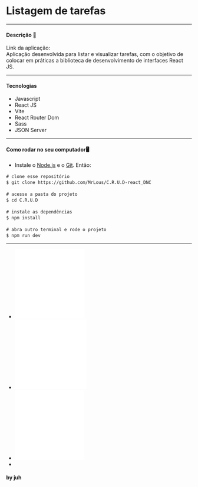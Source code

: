 <h1>Listagem de tarefas</h1>

<hr>

<h4>Descrição 📄</h4>
Link da aplicação:  <br/>
Aplicação desenvolvida para listar e visualizar tarefas, com o objetivo de colocar em práticas a biblioteca de desenvolvimento de interfaces React JS.

<hr>

<h4>Tecnologias</h4>

- Javascript
- React JS
- Vite
- React Router Dom
- Sass
- JSON Server

<hr>

<h4>Como rodar no seu computador🖥️</h4>

- Instale o [Node.js](https://nodejs.org/en/download/) e o [Git](https://git-scm.com/book/en/v2/Getting-Started-Installing-Git). Então:

```
# clone esse repositório
$ git clone https://github.com/MrLous/C.R.U.D-react_DNC

# acesse a pasta do projeto
$ cd C.R.U.D

# instale as dependências
$ npm install

# abra outro terminal e rode o projeto
$ npm run dev
```
<hr>

<div className="Div__Dev">
    <ul>
    	<li>
		  <a href='https://wa.me//5516992925034' target='_blank'><img src="./src/dev/whatsApp.svg" /></a></li>
    	<li>
		  <a href='https://github.com/MrLous' target='_blank'><img src="./src/dev/git.svg" /></a></li>
    	<li>
		  <a href='https://www.linkedin.com/in/ricardoluizjr/' target='_blank'><img src="./src/dev/linkdin.svg"/></a>
		<li>
    </ul>
    <h4>by juh</h4>
</div>
